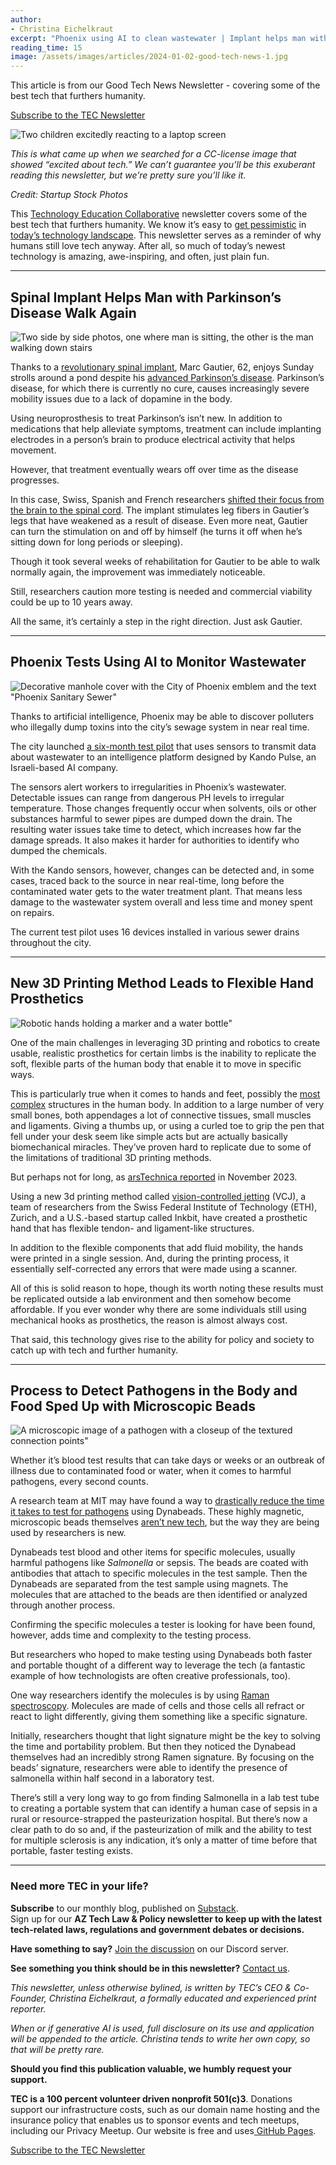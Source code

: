 ```yaml
---
author:
- Christina Eichelkraut
excerpt: "Phoenix using AI to clean wastewater | Implant helps man with Parkinson's walk | Dynabeads detect pathogens | 3D printed better prosthetic hands"
reading_time: 15
image: /assets/images/articles/2024-01-02-good-tech-news-1.jpg
---
```


This article is from our Good Tech News Newsletter - covering some of the best tech that furthers humanity.

<a href="https://eepurl.com/iwKXEA" class="tec-button">Subscribe to the TEC Newsletter</a>

![Two children excitedly reacting to a laptop screen]({{page.image}})

_This is what came up when we searched for a CC-license image that showed “excited about tech.” We can’t guarantee you’ll be this exuberant reading this newsletter, but we’re pretty sure you’ll like it._

_Credit: Startup Stock Photos_

This [Technology Education Collaborative](https://www.techedcollab.org) newsletter covers some of the best tech that furthers humanity. We know it’s easy to [get pessimistic](https://www.techedcollab.org/2021/03/18/an-abundance-of-scarcity.html) in [today’s technology landscape](https://www.techedcollab.org/2021/03/18/an-abundance-of-scarcity.html). This newsletter serves as a reminder of why humans still love tech anyway. After all, so much of today’s newest technology is amazing, awe-inspiring, and often, just plain fun.

---

## Spinal Implant Helps Man with Parkinson’s Disease Walk Again

![Two side by side photos, one where man is sitting, the other is the man walking down stairs](/assets/images/articles/2024-01-02-good-tech-news-2.jpg)

Thanks to a [revolutionary spinal implant](https://www.insider.com/spine-stimulator-implant-helps-parkinsons-disease-walk-2023-11), Marc Gautier, 62, enjoys Sunday strolls around a pond despite his [advanced Parkinson’s disease](https://www.mayoclinic.org/diseases-conditions/parkinsons-disease/symptoms-causes/syc-20376055). Parkinson’s disease, for which there is currently no cure, causes increasingly severe mobility issues due to a lack of dopamine in the body.

Using neuroprosthesis to treat Parkinson’s isn’t new. In addition to medications that help alleviate symptoms, treatment can include implanting electrodes in a person’s brain to produce electrical activity that helps movement.

However, that treatment eventually wears off over time as the disease progresses.

In this case, Swiss, Spanish and French researchers [shifted their focus from the brain to the spinal cord](https://www.nature.com/articles/s41591-023-02584-1). The implant stimulates leg fibers in Gautier’s legs that have weakened as a result of disease. Even more neat, Gautier can turn the stimulation on and off by himself (he turns it off when he’s sitting down for long periods or sleeping).

Though it took several weeks of rehabilitation for Gautier to be able to walk normally again, the improvement was immediately noticeable.

Still, researchers caution more testing is needed and commercial viability could be up to 10 years away.

All the same, it’s certainly a step in the right direction. Just ask Gautier.

---

## Phoenix Tests Using AI to Monitor Wastewater

![Decorative manhole cover with the City of Phoenix emblem and the text "Phoenix Sanitary Sewer"](/assets/images/articles/2024-01-02-good-tech-news-3.jpg)

Thanks to artificial intelligence, Phoenix may be able to discover polluters who illegally dump toxins into the city’s sewage system in near real time.

The city launched [a six-month test pilot](https://cronkitenews.azpbs.org/2023/11/16/an-innovative-flush-phoenix-turns-to-artificial-intelligence-for-improved-wastewater-monitoring/) that uses sensors to transmit data about wastewater to an intelligence platform designed by Kando Pulse, an Israeli-based AI company.

The sensors alert workers to irregularities in Phoenix’s wastewater. Detectable issues can range from dangerous PH levels to irregular temperature. Those changes frequently occur when solvents, oils or other substances harmful to sewer pipes are dumped down the drain. The resulting water issues take time to detect, which increases how far the damage spreads. It also  makes it harder for authorities to identify who dumped the chemicals.

With the Kando sensors, however, changes can be detected and, in some cases, traced back to the source in near real-time, long before the contaminated water gets to the water treatment plant. That means less damage to the wastewater system overall and less time and money spent on repairs.

The current test pilot uses 16 devices installed in various sewer drains throughout the city.

---

## New 3D Printing Method Leads to Flexible Hand Prosthetics

![Robotic hands holding a marker and a water bottle"](/assets/images/articles/2024-01-02-good-tech-news-4.jpg)

One of the main challenges in leveraging 3D printing and robotics to create usable, realistic prosthetics for certain limbs is the inability to replicate the soft, flexible parts of the human body that enable it to move in specific ways.

This is particularly true when it comes to hands and feet, possibly the [most complex](https://www.youtube.com/watch?v=-y69D76RdMs) structures in the human body. In addition to a large number of very small bones, both appendages a lot of connective tissues, small muscles and ligaments. Giving a thumbs up, or using a curled toe to grip the pen that fell under your desk seem like simple acts but are actually basically biomechanical miracles. They’ve proven hard to replicate due to some of the limitations of traditional 3D printing methods.

But perhaps not for long, as [arsTechnica reported](https://arstechnica.com/science/2023/11/scientists-3d-print-a-robotic-hand-with-human-like-bones-and-tendons/?utm_source=join1440&utm_medium=email&utm_placement=newsletter) in November 2023.

Using a new 3d printing method called [vision-controlled jetting](https://www.youtube.com/watch?v=GDFuBoeVd_8) (VCJ), a team of researchers from the Swiss Federal Institute of Technology (ETH), Zurich, and a U.S.-based startup called Inkbit, have created a prosthetic hand that has flexible tendon- and ligament-like structures.

In addition to the flexible components that add fluid mobility, the hands were printed in a single session. And, during the printing process, it essentially self-corrected any errors that were made using a scanner.

All of this is solid reason to hope, though its worth noting these results must be replicated outside a lab environment and then somehow become affordable. If you ever wonder why there are some individuals still using mechanical hooks as prosthetics, the reason is almost always cost.

That said, this technology gives rise to the ability for policy and society to catch up with tech and further humanity.

---

## Process to Detect Pathogens in the Body and Food Sped Up with Microscopic Beads

![A microscopic image of a pathogen with a closeup of the textured connection points"](/assets/images/articles/2024-01-02-good-tech-news-5.jpg)

Whether it’s blood test results that can take days or weeks or an outbreak of illness due to contaminated food or water, when it comes to harmful pathogens, every second counts.

A research team at MIT may have found a way to [drastically reduce the time it takes to test for pathogens](https://news.mit.edu/2023/tiny-magnetic-beads-quickly-detect-pathogens-0825) using Dynabeads. These highly magnetic, microscopic beads themselves [aren’t new tech](https://pubmed.ncbi.nlm.nih.gov/17680228/), but the way they are being used by researchers is new.

Dynabeads test blood and other items for specific molecules, usually harmful pathogens like _Salmonella_ or sepsis.  The beads are coated with antibodies that attach to specific molecules in the test sample. Then the Dynabeads are separated from the test sample using magnets. The molecules that are attached to the beads are then identified or analyzed through another process.

Confirming the specific molecules a tester is looking for have been found, however, adds time and complexity to the testing process.

But researchers who hoped to make testing using Dynabeads both faster and portable thought of a different way to leverage the tech (a fantastic example of how technologists are often creative professionals, too).

One way researchers identify the molecules is by using [Raman spectroscopy](https://en.wikipedia.org/wiki/Raman_spectroscopy). Molecules are made of cells and those cells all refract or react to light differently, giving them something like a specific signature.

Initially, researchers thought that light signature might be the key to solving the time and portability problem. But then they noticed the Dynabead themselves had an incredibly strong Ramen signature. By focusing on the beads’ signature, researchers were able to identify the presence of salmonella within half second in a laboratory test.

There’s still a very long way to go from finding Salmonella in a lab test tube to creating a portable system that can identify a human case of sepsis in a rural or resource-strapped the pasteurization hospital. But there’s now a clear path to do so and, if the pasteurization of milk and the ability to test for multiple sclerosis is any indication, it’s only a matter of time before that portable, faster testing exists.

---

### **Need more TEC in your life?**

**Subscribe** to our monthly blog, published on [Substack](https://techedcollab.substack.com/).
\
Sign up for our **AZ Tech Law & Policy newsletter **to keep up with the latest tech-related laws, regulations and government debates or decisions**.**

**Have something to say?** [Join the discussion](https://discord.gg/bFBcmbFeVZ) on our Discord server.

**See something you think should be in this newsletter?** [Contact us](/contact.html).

_This newsletter, unless otherwise bylined, is written by TEC’s CEO & Co-Founder, Christina Eichelkraut, a formally educated and experienced print reporter._

_When or if generative AI is used, full disclosure on its use and application will be appended to the article. Christina tends to write her own copy, so that will be pretty rare._

**Should you find this publication valuable, we humbly request your support.**

**TEC is a 100 percent volunteer driven nonprofit 501(c)3**. Donations support our infrastructure costs, such as our domain name hosting and the insurance policy that enables us to sponsor events and tech meetups, including our Privacy Meetup. Our website is free and uses[ GitHub Pages](https://pages.github.com/).

<a href="https://eepurl.com/iwKXEA" class="tec-button">Subscribe to the TEC Newsletter</a>

